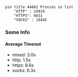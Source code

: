 
```mermaid
pie title 44842 Proxies in list
    "HTTP" : 24910
    "HTTPS": 6631
    "SOCKS" : 18445
```

### Some Info
#### Average Timeout

- mixed: 3.0s
- http: 1.5s
- https: 8.6s
- socks: 6.3s